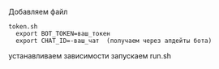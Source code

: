 Добавляем файл

```
token.sh
  export BOT_TOKEN=ваш_токен
  export CHAT_ID=-ваш_чат  (получаем через апдейты бота)
```

устанавливаем зависимости
запускаем run.sh
